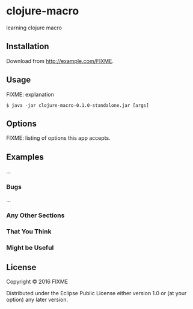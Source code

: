 # clojure-macro

learning clojure macro

## Installation

Download from http://example.com/FIXME.

## Usage

FIXME: explanation

    $ java -jar clojure-macro-0.1.0-standalone.jar [args]

## Options

FIXME: listing of options this app accepts.

## Examples

...

### Bugs

...

### Any Other Sections
### That You Think
### Might be Useful

## License

Copyright © 2016 FIXME

Distributed under the Eclipse Public License either version 1.0 or (at
your option) any later version.
